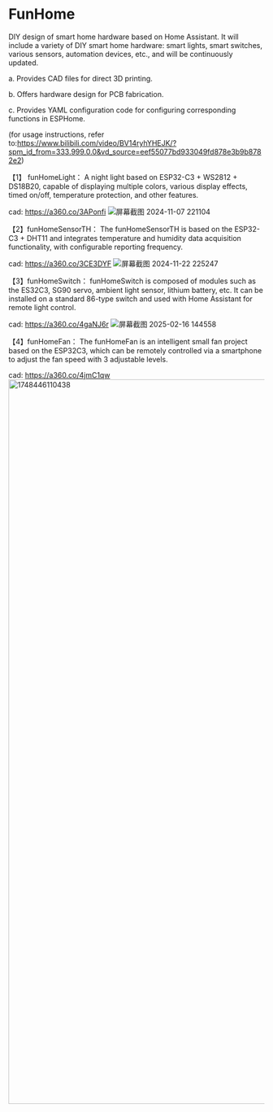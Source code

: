 # FunHome
DIY design of smart home hardware based on Home Assistant.
It will include a variety of DIY smart home hardware: smart lights, smart switches, various sensors, automation devices, etc., and will be continuously updated.

  a. Provides CAD files for direct 3D printing.
  
  b. Offers hardware design for PCB fabrication.
  
  c. Provides YAML configuration code for configuring corresponding functions in ESPHome.
  
  (for usage instructions, refer to:https://www.bilibili.com/video/BV14ryhYHEJK/?spm_id_from=333.999.0.0&vd_source=eef55077bd933049fd878e3b9b8782e2) 




【1】 funHomeLight：
A night light based on ESP32-C3 + WS2812 + DS18B20, capable of displaying multiple colors, various display effects, timed on/off, temperature protection, and other features.

cad: https://a360.co/3APonfi
![屏幕截图 2024-11-07 221104](https://github.com/user-attachments/assets/1ad908f7-0097-48d4-a8ec-24b2109bc733)


【2】funHomeSensorTH：
The funHomeSensorTH is based on the ESP32-C3 + DHT11 and integrates temperature and humidity data acquisition functionality, with configurable reporting frequency.

cad: https://a360.co/3CE3DYF
![屏幕截图 2024-11-22 225247](https://github.com/user-attachments/assets/32765efd-7b67-4092-997a-e17d7f22604b)

【3】funHomeSwitch：
funHomeSwitch is composed of modules such as the ES32C3, SG90 servo, ambient light sensor, lithium battery, etc. It can be installed on a standard 86-type switch and used with Home Assistant for remote light control.

cad: https://a360.co/4gaNJ6r
![屏幕截图 2025-02-16 144558](https://github.com/user-attachments/assets/a02d762e-d9a6-40ef-9645-6d92aab0bfed)

【4】funHomeFan：
The funHomeFan is an intelligent small fan project based on the ESP32C3, which can be remotely controlled via a smartphone to adjust the fan speed with 3 adjustable levels.

cad: https://a360.co/4jmC1qw
<img width="1424" alt="1748446110438" src="https://github.com/user-attachments/assets/485a521a-fe67-4b89-8a62-0fd0d2eb5358" />


